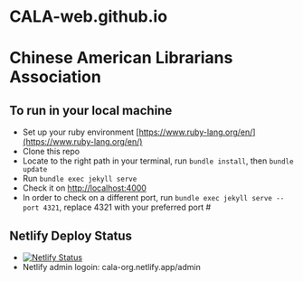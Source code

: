 # CALA-web.github.io
# Chinese American Librarians Association

## To run in your local machine
  + Set up your ruby environment [https://www.ruby-lang.org/en/](https://www.ruby-lang.org/en/)
  + Clone this repo
  + Locate to the right path in your terminal, run `bundle install`, then `bundle update`
  + Run `bundle exec jekyll serve`
  + Check it on [http://localhost:4000](http://localhost:4000)
  + In order to check on a different port, run `bundle exec jekyll serve --port 4321`, replace 4321 with your preferred port #
  
 ## Netlify Deploy Status
 + [![Netlify Status](https://api.netlify.com/api/v1/badges/26329b40-e493-495d-86ac-d52f2169c8bd/deploy-status)](https://app.netlify.com/sites/cala-org/deploys)
 + Netlify admin logoin: cala-org.netlify.app/admin

